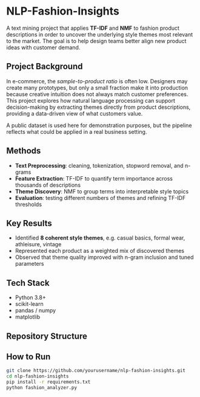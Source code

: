 # NLP-Fashion-Insights

A text mining project that applies **TF-IDF** and **NMF** to fashion product descriptions in order to uncover the underlying style themes most relevant to the market. The goal is to help design teams better align new product ideas with customer demand.

## Project Background

In e-commerce, the *sample-to-product ratio* is often low. Designers may create many prototypes, but only a small fraction make it into production because creative intuition does not always match customer preferences.  
This project explores how natural language processing can support decision-making by extracting themes directly from product descriptions, providing a data-driven view of what customers value.

A public dataset is used here for demonstration purposes, but the pipeline reflects what could be applied in a real business setting.

## Methods

- **Text Preprocessing**: cleaning, tokenization, stopword removal, and n-grams  
- **Feature Extraction**: TF-IDF to quantify term importance across thousands of descriptions  
- **Theme Discovery**: NMF to group terms into interpretable style topics  
- **Evaluation**: testing different numbers of themes and refining TF-IDF thresholds

## Key Results

- Identified **8 coherent style themes**, e.g. casual basics, formal wear, athleisure, vintage  
- Represented each product as a weighted mix of discovered themes  
- Observed that theme quality improved with n-gram inclusion and tuned parameters

## Tech Stack

- Python 3.8+  
- scikit-learn  
- pandas / numpy  
- matplotlib

## Repository Structure

## How to Run

```bash
git clone https://github.com/yourusername/nlp-fashion-insights.git
cd nlp-fashion-insights
pip install -r requirements.txt
python fashion_analyzer.py
